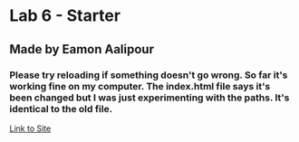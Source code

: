 # Lab 6 - Starter

## Made by Eamon Aalipour

### Please try reloading if something doesn't go wrong. So far it's working fine on my computer. The index.html file says it's been changed but I was just experimenting with the paths. It's identical to the old file.

[Link to Site](https://aalipoure34.github.io/Lab6_Starter/)
